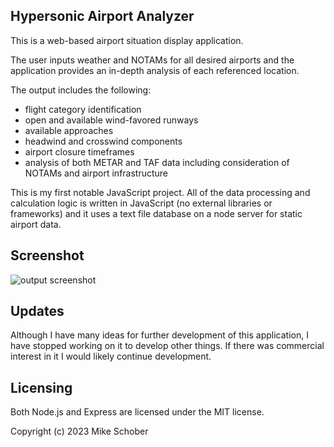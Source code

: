 
## Hypersonic Airport Analyzer

This is a web-based airport situation display application. 

The user inputs weather and NOTAMs for all desired airports and the application provides an in-depth analysis of each referenced location. 

The output includes the following:
* flight category identification
* open and available wind-favored runways
* available approaches
* headwind and crosswind components
* airport closure timeframes
* analysis of both METAR and TAF data including consideration of NOTAMs and airport infrastructure

This is my first notable JavaScript project. All of the data processing and calculation logic is written in JavaScript (no external libraries or frameworks) and it uses a text file database on a node server for static airport data.

## Screenshot
![output screenshot](https://github.com/Runningman47/hypersonic-airport-analyzer/blob/main/Screenshots/updated%20shots/OUTPUT1UPDATE.jpg)

## Updates
Although I have many ideas for further development of this application, I have stopped working on it to develop other things. If there was commercial interest in it I would likely continue development.

## Licensing
Both Node.js and Express are licensed under the MIT license.

Copyright (c) 2023 Mike Schober
